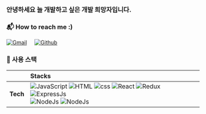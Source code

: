 ### 안녕하세요 늘 개발하고 싶은 개발 희망자입니다. 

### 📬 How to reach me :)
<a href="mailto:olatte619@gmail.com"><img alt="Gmail" src ="https://img.shields.io/badge/Gmail-olatte619@gmail.com-EDE9D0.svg?&style=for-the-badge&logo=Gmail&logoColor=white&labelColor=EA4335"/></a> &#160; &#160; <a href="https://github.com/Ohjigyun"><img alt="Github" src ="https://img.shields.io/badge/Github-@Ohjigyun-EDE9D0.svg?&style=for-the-badge&logo=Github&logoColor=white&labelColor=181717"/></a>
### 🌱 사용 스택
||**Stacks**|
|:---|:---|
|**Tech**|<img alt="JavaScript" src ="https://img.shields.io/badge/-Javascript-orange"/> <img alt="HTML" src ="https://img.shields.io/badge/-HTML-yellow"/> <img alt="css" src ="https://img.shields.io/badge/-CSS-blue"/> <img alt="React" src ="https://img.shields.io/badge/-React-blue"/> <img alt="Redux" src ="https://img.shields.io/badge/-Redux-9cf"/> <img alt="ExpressJs" src ="https://img.shields.io/badge/-ExpressJs-blueviolet"/> </br> <img alt="NodeJs" src ="https://img.shields.io/badge/-NodeJs-lightgrey"/> <img alt="NodeJs" src ="https://img.shields.io/badge/-Heroku-brightgreen"/> 

<!--
**Ohjigyun/Ohjigyun** is a ✨ _special_ ✨ repository because its `README.md` (this file) appears on your GitHub profile.

Here are some ideas to get you started:

- 🔭 I’m currently working on ...
- 🌱 I’m currently learning ...
- 👯 I’m looking to collaborate on ...
- 🤔 I’m looking for help with ...
- 💬 Ask me about ...
- 📫 How to reach me: ...
- 😄 Pronouns: ...
- ⚡ Fun fact: ...
-->
